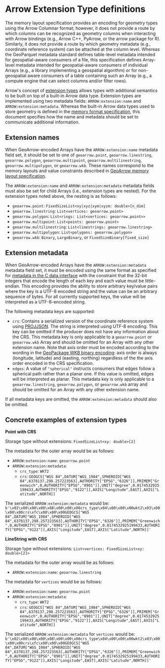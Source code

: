 
# Arrow Extension Type definitions

The memory layout specification provides an encoding for geometry types
using the Arrow Columnar format; however, it does not provide a route by
which columns can be recognized as geometry columns when interacting with
Arrow bindings (e.g., Arrow C++, PyArrow, or the arrow package for R).
Similarly, it does not provide a route by which geometry metadata (e.g.,
coordinate reference system) can be attached at the column level.
Whereas the GeoParquet metadata standard defines table-level metadata
intended for geospatial-aware consumers of a file, this specification
defines Array-level metadata intended for geospatial-aware consumers
of individual Arrays (e.g., a library implementing a geospatial algorithm)
or for non-geospatial aware consumers of a table containing such an
Array (e.g., a compute engine that can select columns and/or filter rows).

Arrow's concept of [extension types](https://arrow.apache.org/docs/format/Columnar.html#extension-types)
allows types with additional semantics to be built on top of a built-in
Arrow data type. Extension types are implemented using two metadata fields:
`ARROW:extension:name` and `ARROW:extension:metadata`. Whereas the
built-in Arrow data types used to store geometry is defined in the
[memory format specification](format.md), this document specifies how
the name and metadata should be set to communicate additional
information.

## Extension names

When GeoArrow-encoded Arrays have the `ARROW:extension:name` metadata
field set, it should be set to one of `geoarrow.point`, `geoarrow.linestring`,
`geoarrow.polygon`, `geoarrow.multipoint`, `geoarrow.multilinestring`,
`geoarrow.multipolygon`, or `geoarrow.wkb`. These names correspond
to the memory layouts and value constraints described in
[GeoArrow memory layout specification](format.md).

The `ARROW:extension:name` and `ARROW:extension:metadata` metadata fields
must also be set for child Arrays (i.e., extension types are nested).
For the extension types noted above, the nesting is as follows:

- `geoarrow.point`: `FixedSizeList<xy|xyz|xym|xyzm: double>[n_dim]`
- `geoarrow.linestring`: `List<vertices: geoarrow.point>`
- `geoarrow.polygon`: `List<rings: List<vertices: geoarrow.point>>`
- `geoarrow.multipoint`: `List<points: geoarrow.point>`
- `geoarrow.multilinestring`: `List<linestrings: geoarrow.linestring>`
- `geoarrow.multipolygon`: `List<polygons: geoarrow.polygon>`
- `geoarrow.wkb`: `Binary`, `LargeBinary`, or `FixedSizeBinary[fixed_size]`

## Extension metadata

When GeoArrow-encoded Arrays have the `ARROW:extension:metadata` metadata
field set, it must be encoded using the same format as specified for
[metadata in the C data interface](https://arrow.apache.org/docs/format/CDataInterface.html#c.ArrowSchema.metadata)
with the constraint that the 32-bit integers that encode the length of
each key and each value must be little-endian. This encoding provides
the ability to store arbitrary key/value pairs where the key is a UTF-8
encoded string and the value can be an arbitrary sequence of bytes.
For all currently supported keys, the value will be interpreted as a
UTF-8-encoded string.

The following metadata keys are supported:

- `crs`: Contains a serialized version of the coordinate reference system
  using [PROJJSON](https://proj.org/specifications/projjson.html).
  The string is interpreted using UTF-8 encoding. This key can be omitted
  if the producer does not have any information about the CRS. This
  metadata key is only applicable to a `geoarrow.point` or `geoarrow.wkb`
  Array and should be omitted for an Array with any other extension name.
  Note that axis order must be encoded according to the wording in the
  [GeoPackage WKB binary encoding](https://www.geopackage.org/spec130/index.html#gpb_format):
  axis order is always (longitude, latitude) and (easting, northing)
  regardless of the the axis order encoded in the CRS specification.
- `edges`: A value of `"spherical"` instructs consumers that edges follow
  a spherical path rather than a planar one. If this value is omitted,
  edges will be interpreted as planar. This metadata key is only applicable
  to a `geoarrow.linestring`, `geoarrow.polygon`, or `geoarrow.wkb` array
  and should be omitted for an Array with any other extension name.

If all metadata keys are omitted, the `ARROW:extension:metadata` should
also be omitted.

## Concrete examples of extension types

**Point with CRS**

Storage type without extensions: `FixedSizeList<xy: double>[2]`

The metadata for the outer array would be as follows:

- `ARROW:extension:name`: `geoarrow.point`
- `ARROW:extension:metadata`:
    - `crs_type`: `WKT2`
    - `crs`: `GEOGCS["WGS 84",DATUM["WGS_1984",SPHEROID["WGS 84",6378137,298.257223563],AUTHORITY["EPSG","6326"]],PRIMEM["Greenwich",0,AUTHORITY["EPSG","8901"]],UNIT["degree",0.0174532925199433,AUTHORITY["EPSG","9122"]],AXIS["Longitude",EAST],AXIS["Latitude",NORTH]]`

The serialized `ARROW:extension:metadata` would be: `b'\x02\x00\x00\x00\x08\x00\x00\x00crs_type\x04\x00\x00\x00wkt2\x03\x00\x00\x00crs\xfc\x00\x00\x00GEOGCS["WGS 84",DATUM["WGS_1984",SPHEROID["WGS 84",6378137,298.257223563],AUTHORITY["EPSG","6326"]],PRIMEM["Greenwich",0,AUTHORITY["EPSG","8901"]],UNIT["degree",0.0174532925199433,AUTHORITY["EPSG","9122"]],AXIS["Longitude",EAST],AXIS["Latitude",NORTH]]'`

**LineString with CRS**

Storage type without extensions: `List<vertices: FixedSizeList<xy: double>[2]>`

The metadata for the outer array would be as follows:

- `ARROW:extension:name`: `geoarrow.linestring`

The metadata for `vertices` would be as follows:

- `ARROW:extension:name`: `geoarrow.point`
- `ARROW:extension:metadata`:
    - `crs_type`: `WKT2`
    - `crs`: `GEOGCS["WGS 84",DATUM["WGS_1984",SPHEROID["WGS 84",6378137,298.257223563],AUTHORITY["EPSG","6326"]],PRIMEM["Greenwich",0,AUTHORITY["EPSG","8901"]],UNIT["degree",0.0174532925199433,AUTHORITY["EPSG","9122"]],AXIS["Longitude",EAST],AXIS["Latitude",NORTH]]`

The serialized `ARROW:extension:metadata` for `vertices` would be: `b'\x02\x00\x00\x00\x08\x00\x00\x00crs_type\x04\x00\x00\x00wkt2\x03\x00\x00\x00crs\xfc\x00\x00\x00GEOGCS["WGS 84",DATUM["WGS_1984",SPHEROID["WGS 84",6378137,298.257223563],AUTHORITY["EPSG","6326"]],PRIMEM["Greenwich",0,AUTHORITY["EPSG","8901"]],UNIT["degree",0.0174532925199433,AUTHORITY["EPSG","9122"]],AXIS["Longitude",EAST],AXIS["Latitude",NORTH]]'`
